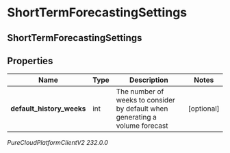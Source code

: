 # ShortTermForecastingSettings

## ShortTermForecastingSettings

## Properties

|Name | Type | Description | Notes|
|------------ | ------------- | ------------- | -------------|
| **default_history_weeks** | int | The number of weeks to consider by default when generating a volume forecast | [optional] |



_PureCloudPlatformClientV2 232.0.0_

